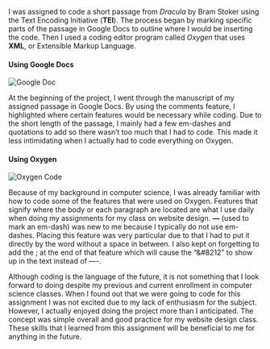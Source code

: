 I was assigned to code a short passage from _Dracula_ by Bram Stoker using the Text Encoding Initiative (**TEI**). The process began by marking specific parts of the passage in 
Google Docs to outline where I would be inserting the code. Then I used a coding editor program called _Oxygen_ that uses **XML**, or Extensible Markup Language. 

#### Using Google Docs

![Google Doc](https://user-images.githubusercontent.com/97922448/155052483-510d5247-227d-4847-a90f-15e3550c793f.jpg)

At the beginning of the project, I went through the manuscript of my assigned passage in Google Docs. By using the comments feature, I highlighted where certain features would be 
necessary while coding. Due to the short length of the passage, I mainly had a few em-dashes and quotations to add so there wasn’t too much that I had to code. This made it less 
intimidating when I actually had to code everything on Oxygen.

#### Using Oxygen

![Oxygen Code](https://user-images.githubusercontent.com/97922448/155052460-c0dad20f-cfc8-4afe-bc1f-74ff89bee23f.jpg)

Because of my background in computer science, I was already familiar with how to code some of the features that were used on Oxygen. Features that signify where the body or each 
paragraph are located are what I use daily when doing my assignments for my class on website design. **&#8212;** (used to mark an em-dash) was new to me because I typically do 
not use em-dashes. Placing this feature was very particular due to that I had to put it directly by the word without a space in between. I also kept on forgetting to add the ; at 
the end of that feature which will cause the “&#8212” to show up in the text instead of —-.

Although coding is the language of the future, it is not something that I look forward to doing despite my previous and current enrollment in computer science classes. When I found
out that we were going to code for this assignment I was not excited due to my lack of enthusiasm for the subject. However, I actually enjoyed doing the project more than I 
anticipated. The concept was simple overall and good practice for my website design class. These skills that I learned from this assignment will be beneficial to me for anything 
in the future.
